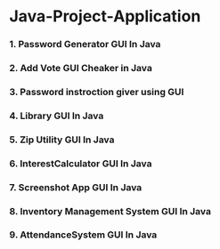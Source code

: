 # Java-Project-Application  
### 1. Password Generator GUI In Java 
### 2. Add Vote GUI Cheaker in Java
### 3. Password instroction giver using GUI
### 4. Library GUI In Java
### 5. Zip Utility GUI In Java
### 6. InterestCalculator GUI In Java
### 7. Screenshot App GUI In Java 
### 8. Inventory Management System GUI In Java
### 9. AttendanceSystem GUI In Java
### 

 



   
